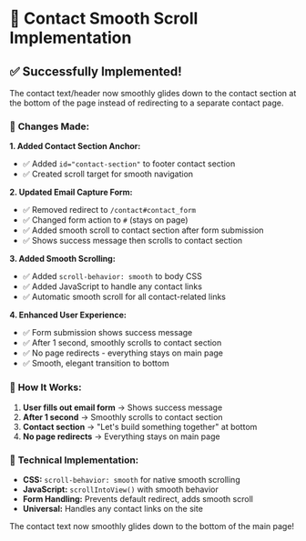 # 🎯 Contact Smooth Scroll Implementation

## ✅ **Successfully Implemented!**

The contact text/header now smoothly glides down to the contact section at the bottom of the page instead of redirecting to a separate contact page.

### 🔄 **Changes Made:**

**1. Added Contact Section Anchor:**
- ✅ Added `id="contact-section"` to footer contact section
- ✅ Created scroll target for smooth navigation

**2. Updated Email Capture Form:**
- ✅ Removed redirect to `/contact#contact_form`
- ✅ Changed form action to `#` (stays on page)
- ✅ Added smooth scroll to contact section after form submission
- ✅ Shows success message then scrolls to contact section

**3. Added Smooth Scrolling:**
- ✅ Added `scroll-behavior: smooth` to body CSS
- ✅ Added JavaScript to handle any contact links
- ✅ Automatic smooth scroll for all contact-related links

**4. Enhanced User Experience:**
- ✅ Form submission shows success message
- ✅ After 1 second, smoothly scrolls to contact section
- ✅ No page redirects - everything stays on main page
- ✅ Smooth, elegant transition to bottom

### 🎯 **How It Works:**

1. **User fills out email form** → Shows success message
2. **After 1 second** → Smoothly scrolls to contact section
3. **Contact section** → "Let's build something together" at bottom
4. **No page redirects** → Everything stays on main page

### 📱 **Technical Implementation:**
- **CSS:** `scroll-behavior: smooth` for native smooth scrolling
- **JavaScript:** `scrollIntoView()` with smooth behavior
- **Form Handling:** Prevents default redirect, adds smooth scroll
- **Universal:** Handles any contact links on the site

The contact text now smoothly glides down to the bottom of the main page!
